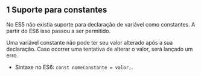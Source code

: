 ## 1 Suporte para constantes

No ES5 não existia suporte para declaração de variável como constantes. A partir do ES6 isso passou a ser permitido.

Uma variável constante não pode ter seu valor alterado após a sua declaração. Caso ocorrer uma tentativa de alterar o valor, será lançado um erro.

* Sintaxe no ES6: ``const nomeConstante = valor;``.